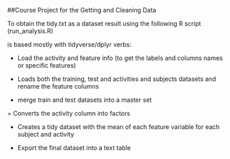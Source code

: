 ##Course Project for the Getting and Cleaning Data 

To obtain the tidy.txt as a dataset result using the following R script (run_analysis.R)

is based mostly with tidyverse/dplyr verbs:


- Load the activity and feature info (to get the labels and columns names or specific features)

- Loads both the training, test and activities and subjects datasets and rename the feature columns

- merge train and test datasets into a master set

= Converts the activity column into factors

- Creates a tidy dataset with the mean  of each feature variable for each subject and activity

- Export the final dataset into a text table